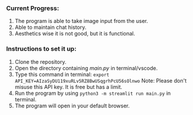 ### Current Progress:
1. The program is able to take image input from the user.
2. Able to maintain chat history.
3. Aesthetics wise it is not good, but it is functional.


### Instructions to set it up:
1. Clone the repository.
2. Open the directory containing *main.py* in terminal/vscode.
3. Type this command in terminal: `export API_KEY=AIzaSyDU119xuRLv5RZ8BwUSqgrhPcU56sOlnwo`
    Note: Please don't misuse this API key. It is free but has a limit.
4. Run the program by using `python3 -m streamlit run main.py` in terminal.
5. The program will open in your default browser.
